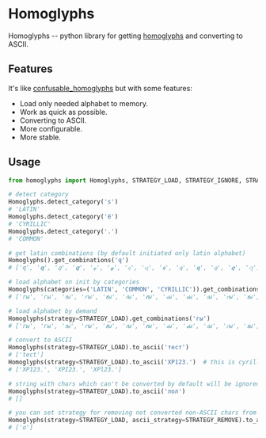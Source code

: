 # Homoglyphs

Homoglyphs -- python library for getting [homoglyphs](https://en.wikipedia.org/wiki/Homoglyph) and converting to ASCII.


## Features

It's like [confusable_homoglyphs](https://github.com/vhf/confusable_homoglyphs) but with some features:

* Load only needed alphabet to memory.
* Work as quick as possible.
* Converting to ASCII.
* More configurable.
* More stable.


## Usage

```python
from homoglyphs import Homoglyphs, STRATEGY_LOAD, STRATEGY_IGNORE, STRATEGY_REMOVE

# detect category
Homoglyphs.detect_category('s')
# 'LATIN'
Homoglyphs.detect_category('ё')
# 'CYRILLIC'
Homoglyphs.detect_category('.')
# 'COMMON'

# get latin combinations (by default initiated only latin alphabet)
Homoglyphs().get_combinations('q')
# ['q', '𝐪', '𝑞', '𝒒', '𝓆', '𝓺', '𝔮', '𝕢', '𝖖', '𝗊', '𝗾', '𝘲', '𝙦', '𝚚']

# load alphabet on init by categories
Homoglyphs(categories=('LATIN', 'COMMON', 'CYRILLIC')).get_combinations('гы')
# ['rы', 'гы', 'ꭇы', 'ꭈы', '𝐫ы', '𝑟ы', '𝒓ы', '𝓇ы', '𝓻ы', '𝔯ы', '𝕣ы', '𝖗ы', '𝗋ы', '𝗿ы', '𝘳ы', '𝙧ы', '𝚛ы']

# load alphabet by demand
Homoglyphs(strategy=STRATEGY_LOAD).get_combinations('гы')
# ['rы', 'гы', 'ꭇы', 'ꭈы', '𝐫ы', '𝑟ы', '𝒓ы', '𝓇ы', '𝓻ы', '𝔯ы', '𝕣ы', '𝖗ы', '𝗋ы', '𝗿ы', '𝘳ы', '𝙧ы', '𝚛ы']

# convert to ASCII
Homoglyphs(strategy=STRATEGY_LOAD).to_ascii('тест')
# ['tect']
Homoglyphs(strategy=STRATEGY_LOAD).to_ascii('ХР123.')  # this is cyrillic "х" and "р"
# ['XP123.', 'XPI23.', 'XPl23.']

# string with chars which can't be converted by default will be ignored
Homoglyphs(strategy=STRATEGY_LOAD).to_ascii('лол')
# []

# you can set strategy for removing not converted non-ASCII chars from result
Homoglyphs(strategy=STRATEGY_LOAD, ascii_strategy=STRATEGY_REMOVE).to_ascii('лол')
# ['o']
```
